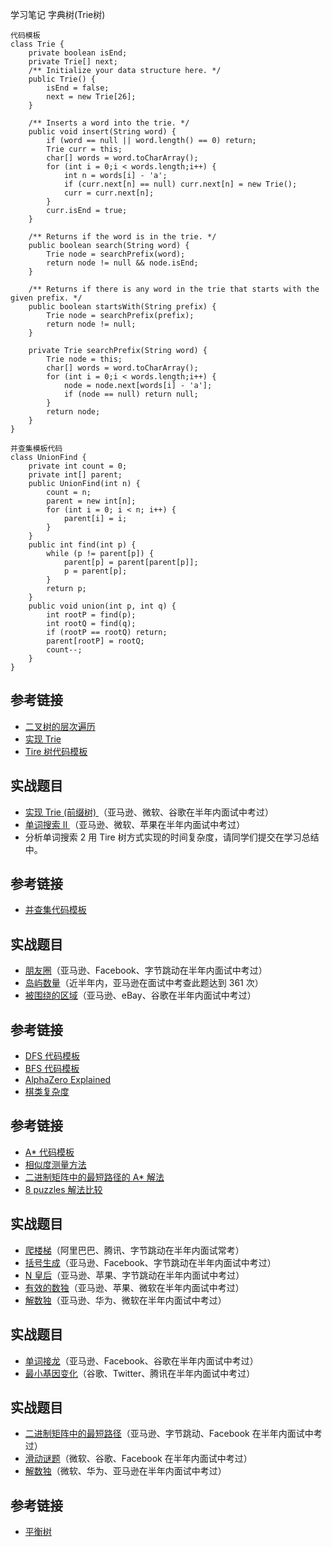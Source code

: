 学习笔记
  字典树(Trie树)
  
  
  ````
  代码模板
  class Trie {
      private boolean isEnd;
      private Trie[] next;
      /** Initialize your data structure here. */
      public Trie() {
          isEnd = false;
          next = new Trie[26];
      }
      
      /** Inserts a word into the trie. */
      public void insert(String word) {
          if (word == null || word.length() == 0) return;
          Trie curr = this;
          char[] words = word.toCharArray();
          for (int i = 0;i < words.length;i++) {
              int n = words[i] - 'a';
              if (curr.next[n] == null) curr.next[n] = new Trie();
              curr = curr.next[n];
          }
          curr.isEnd = true;
      }
      
      /** Returns if the word is in the trie. */
      public boolean search(String word) {
          Trie node = searchPrefix(word);
          return node != null && node.isEnd;
      }
      
      /** Returns if there is any word in the trie that starts with the given prefix. */
      public boolean startsWith(String prefix) {
          Trie node = searchPrefix(prefix);
          return node != null;
      }
  
      private Trie searchPrefix(String word) {
          Trie node = this;
          char[] words = word.toCharArray();
          for (int i = 0;i < words.length;i++) {
              node = node.next[words[i] - 'a'];
              if (node == null) return null;
          }
          return node;
      }
  }
````

````
并查集模板代码
class UnionFind { 
	private int count = 0; 
	private int[] parent; 
	public UnionFind(int n) { 
		count = n; 
		parent = new int[n]; 
		for (int i = 0; i < n; i++) { 
			parent[i] = i;
		}
	} 
	public int find(int p) { 
		while (p != parent[p]) { 
			parent[p] = parent[parent[p]]; 
			p = parent[p]; 
		}
		return p; 
	}
	public void union(int p, int q) { 
		int rootP = find(p); 
		int rootQ = find(q); 
		if (rootP == rootQ) return; 
		parent[rootP] = rootQ; 
		count--;
	}
}
````

<div data-v-1e3bbcc6="" class="article-typo" data-v-4d3195d1=""><h2>参考链接</h2>
<ul>
<li><a href="https://leetcode-cn.com/problems/binary-tree-level-order-traversal/" rel="noopener nofollow" target="_blank">二叉树的层次遍历</a></li>
<li><a href="https://leetcode-cn.com/problems/implement-trie-prefix-tree/solution/" rel="noopener nofollow" target="_blank">实现 Trie </a></li>
<li><a href="https://shimo.im/docs/DP53Y6rOwN8MTCQH" rel="noopener nofollow" target="_blank"> Tire 树代码模板</a></li>
</ul></div>

<div data-v-1e3bbcc6="" class="article-typo" data-v-4d3195d1=""><h2>实战题目</h2>
<ul>
<li><a href="https://leetcode-cn.com/problems/implement-trie-prefix-tree/#/description" rel="noopener nofollow" target="_blank">实现 Trie (前缀树) </a>（亚马逊、微软、谷歌在半年内面试中考过）</li>
<li><a href="https://leetcode-cn.com/problems/word-search-ii/" rel="noopener nofollow" target="_blank">单词搜索 II </a>（亚马逊、微软、苹果在半年内面试中考过）</li>
<li>分析单词搜索 2 用 Tire 树方式实现的时间复杂度，请同学们提交在学习总结中。</li>
</ul></div>

<div data-v-1e3bbcc6="" class="article-typo" data-v-4d3195d1=""><h2>参考链接</h2>
<ul>
<li><a href="https://shimo.im/docs/VtcxL0kyp04OBHak" rel="noopener nofollow" target="_blank">并查集代码模板</a></li>
</ul>
<h2>实战题目</h2>
<ul>
<li><a href="https://leetcode-cn.com/problems/friend-circles" rel="noopener nofollow" target="_blank">朋友圈</a>（亚马逊、Facebook、字节跳动在半年内面试中考过）</li>
<li><a href="https://leetcode-cn.com/problems/number-of-islands/" rel="noopener nofollow" target="_blank">岛屿数量</a>（近半年内，亚马逊在面试中考查此题达到 361 次）</li>
<li><a href="https://leetcode-cn.com/problems/surrounded-regions/" rel="noopener nofollow" target="_blank">被围绕的区域</a>（亚马逊、eBay、谷歌在半年内面试中考过）</li>
</ul></div>

<div data-v-1e3bbcc6="" class="article-typo" data-v-4d3195d1=""><h2>参考链接</h2>
<ul>
<li><a href="https://shimo.im/docs/UdY2UUKtliYXmk8t" rel="noopener nofollow" target="_blank"> DFS 代码模板</a></li>
<li><a href="https://shimo.im/docs/ZBghMEZWix0Lc2jQ" rel="noopener nofollow" target="_blank"> BFS 代码模板</a></li>
<li><a href="https://nikcheerla.github.io/deeplearningschool/2018/01/01/AlphaZero-Explained/" rel="noopener nofollow" target="_blank"> AlphaZero Explained </a></li>
<li><a href="https://en.wikipedia.org/wiki/Game_complexity" rel="noopener nofollow" target="_blank">棋类复杂度</a></li>
</ul></div>

<div data-v-1e3bbcc6="" data-v-4d3195d1="" class="lesson-section"><div data-v-1e3bbcc6="" class="article-typo" data-v-4d3195d1=""><h2>参考链接</h2>
<ul>
<li><a href="https://shimo.im/docs/8CzMlrcvbWwFXA8r" rel="noopener nofollow" target="_blank"> A* 代码模板</a></li>
<li><a href="https://dataaspirant.com/2015/04/11/five-most-popular-similarity-measures-implementation-in-python/" rel="noopener nofollow" target="_blank">相似度测量方法</a></li>
<li><a href="https://leetcode.com/problems/shortest-path-in-binary-matrix/discuss/313347/A*-search-in-Python" rel="noopener nofollow" target="_blank">二进制矩阵中的最短路径的 A* 解法</a></li>
<li><a href="https://zxi.mytechroad.com/blog/searching/8-puzzles-bidirectional-astar-vs-bidirectional-bfs/" rel="noopener nofollow" target="_blank"> 8 puzzles 解法比较</a></li>
</ul>

<div data-v-1e3bbcc6="" class="article-typo" data-v-4d3195d1=""><h2>实战题目</h2>
<ul>
<li><a href="https://leetcode-cn.com/problems/climbing-stairs/" rel="noopener nofollow" target="_blank">爬楼梯</a>（阿里巴巴、腾讯、字节跳动在半年内面试常考）</li>
<li><a href="https://leetcode-cn.com/problems/generate-parentheses/" rel="noopener nofollow" target="_blank">括号生成</a>（亚马逊、Facebook、字节跳动在半年内面试中考过）</li>
<li><a href="https://leetcode-cn.com/problems/n-queens/" rel="noopener nofollow" target="_blank"> N 皇后</a>（亚马逊、苹果、字节跳动在半年内面试中考过）</li>
<li><a href="https://leetcode-cn.com/problems/valid-sudoku/description/" rel="noopener nofollow" target="_blank">有效的数独</a>（亚马逊、苹果、微软在半年内面试中考过）</li>
<li><a href="https://leetcode-cn.com/problems/sudoku-solver/#/description" rel="noopener nofollow" target="_blank">解数独</a>（亚马逊、华为、微软在半年内面试中考过）</li>
</ul></div>

<div data-v-1e3bbcc6="" class="article-typo" data-v-4d3195d1=""><h2>实战题目</h2>
<ul>
<li><a href="https://leetcode-cn.com/problems/word-ladder/" rel="noopener nofollow" target="_blank">单词接龙</a>（亚马逊、Facebook、谷歌在半年内面试中考过）</li>
<li><a href="https://leetcode-cn.com/problems/minimum-genetic-mutation/" rel="noopener nofollow" target="_blank">最小基因变化</a>（谷歌、Twitter、腾讯在半年内面试中考过）</li>
</ul>
<ul>
</ul></div>


<h2>实战题目</h2>
<ul>
<li><a href="https://leetcode-cn.com/problems/shortest-path-in-binary-matrix/" rel="noopener nofollow" target="_blank">二进制矩阵中的最短路径</a>（亚马逊、字节跳动、Facebook 在半年内面试中考过）</li>
<li><a href="https://leetcode-cn.com/problems/sliding-puzzle/" rel="noopener nofollow" target="_blank">滑动谜题</a>（微软、谷歌、Facebook 在半年内面试中考过）</li>
<li><a href="https://leetcode-cn.com/problems/sudoku-solver/" rel="noopener nofollow" target="_blank">解数独</a>（微软、华为、亚马逊在半年内面试中考过）</li>
</ul></div></div>

<div data-v-1e3bbcc6="" class="article-typo" data-v-4d3195d1=""><h2>参考链接</h2>
<ul>
<li><a href="https://en.wikipedia.org/wiki/Self-balancing_binary_search_tree" rel="noopener nofollow" target="_blank">平衡树</a></li>
</ul></div>